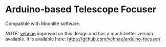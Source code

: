 Arduino-based Telescope Focuser
===============================

Compatible with Moonlite software.

*NOTE:* [vehnae](https://github.com/vehnae/) improved on this design and has a much better version available. It is available here: https://github.com/vehnae/arduino-focuser/
